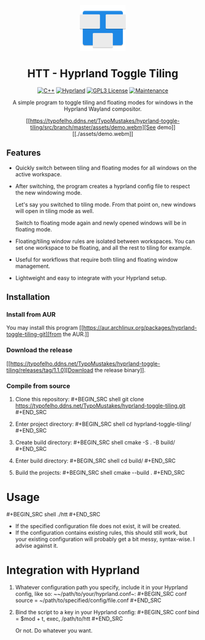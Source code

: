 <div align="center">
<img src="assets/icon.svg" alt="HTT logo" width="120" height="120"/>

# HTT - Hyprland Toggle Tiling

[![C++](https://img.shields.io/badge/Built_with_C%2B%2B-a?style=for-the-badge&logo=cplusplus&labelColor=%230062A1&color=black)](https://cplusplus.com/)
[![Hyprland](https://img.shields.io/badge/Hyprland-a?style=for-the-badge&logo=hyprland&labelColor=black&color=%2367E8F9)](https://hyprland.org/)
[![GPL3 License](https://img.shields.io/badge/GPL3_License-a?style=for-the-badge&logo=gnu&logoColor=black&labelColor=white&color=black)](https://typofelho.ddns.net/TypoMustakes/hyprland-toggle-tiling/src/branch/master/LICENSE)
[![Maintenance](https://img.shields.io/badge/Maintained-a?style=for-the-badge&logo=ticktick&logoColor=white&labelColor=black&color=white
)](https://typofelho.ddns.net/TypoMustakes/hyprland-toggle-tiling/graph)

A simple program to toggle tiling and floating modes for windows in the Hyprland Wayland compositor.

[[https://typofelho.ddns.net/TypoMustakes/hyprland-toggle-tiling/src/branch/master/assets/demo.webm][See demo]]
[[./assets/demo.webm]]

</div>

## Features

- Quickly switch between tiling and floating modes for all windows on the active workspace.
- After switching, the program creates a hyprland config file to respect the new windowing mode.

  Let's say you switched to tiling mode. From that point on, new windows will open in tiling mode as well.

  Switch to floating mode again and newly opened windows will be in floating mode.
- Floating/tiling window rules are isolated between workspaces. You can set one workspace to be floating, and all the rest to tiling for example.
- Useful for workflows that require both tiling and floating window management.
- Lightweight and easy to integrate with your Hyprland setup.

## Installation

### Install from AUR

You may install this program [[https://aur.archlinux.org/packages/hyprland-toggle-tiling-git][from the AUR.]]

### Download the release

[[https://typofelho.ddns.net/TypoMustakes/hyprland-toggle-tiling/releases/tag/1.1.0][Download the release binary]].


### Compile from source

1. Clone this repository:
    #+BEGIN_SRC shell
    git clone https://typofelho.ddns.net/TypoMustakes/hyprland-toggle-tiling.git
    #+END_SRC

2. Enter project directory:
    #+BEGIN_SRC shell
    cd hyprland-toggle-tiling/
    #+END_SRC

3. Create build directory:
    #+BEGIN_SRC shell
    cmake -S . -B build/
    #+END_SRC

4. Enter build directory:
    #+BEGIN_SRC shell
    cd build/
    #+END_SRC

5. Build the projects:
    #+BEGIN_SRC shell
    cmake --build .
    #+END_SRC

# Usage
#+BEGIN_SRC shell
./htt <config-file-path>
#+END_SRC
- If the specified configuration file does not exist, it will be created.
- If the configuration contains existing rules, this should still work, but your existing configuration will probably get a bit messy, syntax-wise. I advise against it.

# Integration with Hyprland
1. Whatever configuration path you specify, include it in your Hyprland config, like so:
   ~~/path/to/your/hyprland.conf~:
   #+BEGIN_SRC conf
   source = ~/path/to/specified/config/file.conf
   #+END_SRC

2. Bind the script to a key in your Hyprland config:
    #+BEGIN_SRC conf
    bind = $mod + t, exec, /path/to/htt <config-file-path>
    #+END_SRC

    Or not. Do whatever you want.

